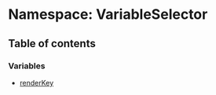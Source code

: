 # Namespace: VariableSelector

## Table of contents

### Variables

* [renderKey](/en/auto-docs/form-materials/variables/VariableSelector.renderKey.md)
